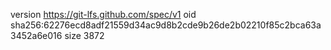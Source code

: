 version https://git-lfs.github.com/spec/v1
oid sha256:62276ecd8adf21559d34ac9d8b2cde9b26de2b02210f85c2bca63a3452a6e016
size 3872
